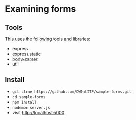 # Examining forms

## Tools

This uses the following tools and libraries:

  * express
  * express.static
  * [body-parser](https://github.com/expressjs/body-parser)
  * util

## Install

  * `git clone https://github.com/DWDatITP/sample-forms.git`
  * `cd sample-forms`
  * `npm install`
  * `nodemon server.js`
  * visit <http://localhost:5000>
